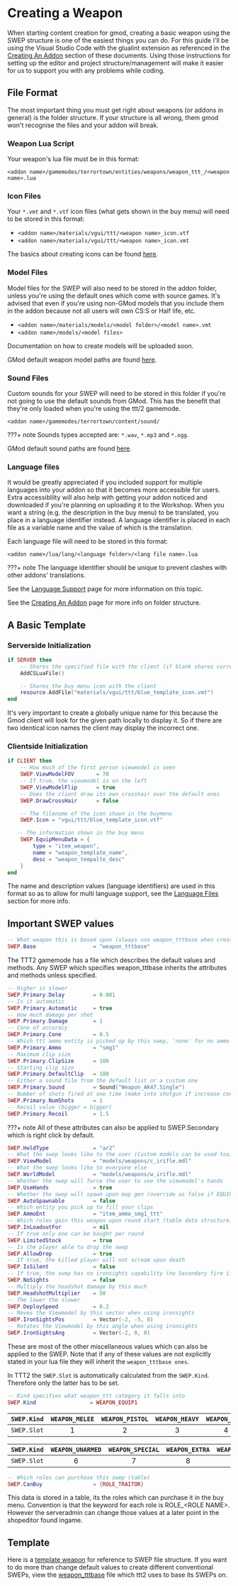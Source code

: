 # Creating a Weapon

When starting content creation for gmod, creating a basic weapon using the SWEP structure is one of the easiest things you can do. For this guide I'll be using the Visual Studio Code with the glualint extension as referenced in the [Creating An Addon](/developers/basics/creating-an-addon.md) section of these documents. Using those instructions for setting up the editor and project structure/management will make it easier for us to support you with any problems while coding.

## File Format

The most important thing you must get right about weapons (or addons in general) is the folder structure. If your structure is all wrong, them gmod won't recognise the files and your addon will break.

### Weapon Lua Script

Your weapon's lua file must be in this format:

`<addon name>/gamemodes/terrortown/entities/weapons/weapon_ttt_/<weapon name>.lua`

### Icon Files

Your `*.vmt` and `*.vtf` icon files (what gets shown in the buy menu) will need to be stored in this format:

* `<addon name>/materials/vgui/ttt/<weapon name>_icon.vtf`
* `<addon name>/materials/vgui/ttt/<weapon name>_icon.vmt`

The basics about creating icons can be found [here](/developers/content-creation/icon-and-design-guideline/).

### Model Files

Model files for the SWEP will also need to be stored in the addon folder, unless you're using the default ones which come with source games. It's advised that even if you're using non-GMod models that you include them in the addon because not all users will own CS:S or Half life, etc.

* `<addon name>/materials/models/<model folder>/<model name>.vmt`
* `<addon name>/models/<model files>`

Documentation on how to create models will be uploaded soon.

GMod default weapon model paths are found [here](https://wiki.facepunch.com/gmod/Common_Weapon_Models).

### Sound Files

Custom sounds for your SWEP will need to be stored in this folder if you're not going to use the default sounds from GMod. This has the benefit that they're only loaded when you're using the ttt/2 gamemode.

`<addon name>/gamemodes/terrortown/content/sound/`

???+ note
    Sounds types accepted are: `*.wav`, `*.mp3` and `*.ogg`.

GMod default sound paths are found [here](https://wiki.facepunch.com/gmod/Common_Sounds).

### Language files

It would be greatly appreciated if you included support for multiple languages into your addon so that it becomes more accessible for users. Extra accessiblilty will also help with getting your addon noticed and downloaded if you're planning on uploading it to the Workshop. When you want a string (e.g. the description in the buy menu) to be translated, you place in a language identifier instead. A language identifier is placed in each file as a variable name and the value of which is the translation.

Each language file will need to be stored in this format:

`<addon name>/lua/lang/<language folder>/<lang file name>.lua`

???+ note
    The language identifier should be unique to prevent clashes with other addons' translations.

See the [Language Support](/developers/content-creation/language-support/) page for more information on this topic.

See the [Creating An Addon](/developers/basics/creating-an-addon.md/#project-structure) page for more info on folder structure.

## A Basic Template

### Serverside Initialization

```lua
if SERVER then
    -- Shares the specified file with the client (if blank shares current file)
    AddCSLuaFile()

    -- Shares the buy menu icon with the client
    resource.AddFile("materials/vgui/ttt/blue_template_icon.vmt")
end
```

It's very important to create a globally unique name for this because the Gmod client will look for the given path locally to display it. So if there are two identical icon names the client may display the incorrect one.

### Clientside Initialization

```lua
if CLIENT then
    -- How much of the first person viewmodel is seen
    SWEP.ViewModelFOV       = 70
    -- If true, the viewmodel is on the left
    SWEP.ViewModelFlip      = true
    -- Does the client draw its own crosshair over the default ones
    SWEP.DrawCrossHair      = false

    -- The filename of the icon shown in the buymenu
    SWEP.Icon = "vgui/ttt/blue_template_icon.vtf"

   -- The information shown in the buy menu
    SWEP.EquipMenuData = {
        type = "item_weapon",
        name = "weapon_template_name",
        desc = "weapon_tempalte_desc"
    }
end
```

The name and description values (language identifiers) are used in this format so as to allow for multi language support, see the [Language Files](#language-files) section for more info.

## Important SWEP values

```lua
-- What weapon this is based upon (always use weapon_tttbase when creating a ttt/2 weapon)
SWEP.Base                  = "weapon_tttbase"
```

The TTT2 gamemode has a file which describes the default values and methods. Any SWEP which specifies weapon_tttbase inherits the attributes and methods unless specified.

```lua
-- Higher is slower
SWEP.Primary.Delay         = 0.001
-- Is it automatic
SWEP.Primary.Automatic     = true
-- How much damage per shot
SWEP.Primary.Damage        = 1
-- Cone of accuracy
SWEP.Primary.Cone          = 0.5
-- Which ttt ammo entity is picked up by this swep, 'none' for no ammo type
SWEP.Primary.Ammo          = "smg1"
-- Maximum clip size
SWEP.Primary.ClipSize      = 100
-- Starting clip size
SWEP.Primary.DefaultClip   = 100
-- Either a sound file from the default list or a custom one
SWEP.Primary.Sound         = Sound("Weapon_AK47.Single")
-- Number of shots fired at one time (make into shotgun if increase conde val)
SWEP.Primary.NumShots      = 1
-- Recoil value (bigger = bigger)
SWEP.Primary.Recoil        = 1.5
```

???+ note
    All of these attributes can also be applied to SWEP.Secondary which is right click by default.

```lua
SWEP.HoldType              = "ar2"
-- What the swep looks like to the user (Custom models can be used too)
SWEP.ViewModel             = "models/weapons/c_irifle.mdl"
-- What the swep looks like to everyone else
SWEP.WorldModel            = "models/weapons/w_irifle.mdl"
-- Whether the swep will force the user to see the viewmodel's hands
SWEP.UseHands              = true
-- Whether the swep will spawn upon map gen (override as false if EQUIP1/2)
SWEP.AutoSpawnable         = false
-- Which entity you pick up to fill your clips
SWEP.AmmoEnt               = "item_ammo_smg1_ttt"
-- Which roles gain this weapon upon round start (table data structure)
SWEP.InLoadoutFor          = nil
-- If true only one can be bought per round
SWEP.LimitedStock          = true
-- Is the player able to drop the swep
SWEP.AllowDrop             = true
-- If true, the killed player will not scream upon death
SWEP.IsSilent              = false
-- If true, the swep has no ironsights capability (no Secondary fire if ironsights?)
SWEP.NoSights              = false
-- Multiply the headshot damage by this much
SWEP.HeadshotMultiplier    = 50
-- The lower the slower
SWEP.DeploySpeed           = 0.2
-- Moves the Viewmodel by this vector when using ironsights
SWEP.IronSightsPos         = Vector(-2, -5, 0)
-- Rotates the Viewmodel by this angle when using ironsights
SWEP.IronSightsAng         = Vector(-2, 0, 0)
```

These are most of the other miscellaneous values which can also be applied to the SWEP. Note that if any of these values are not explicitly stated in your lua file they will inherit the `weapon_tttbase ones`.

In TTT2 the `SWEP.Slot` is automatically calculated from the `SWEP.Kind`. Therefore only the latter has to be set.

```lua
-- Kind specifies what weapon_ttt category it falls into
SWEP.Kind                 = WEAPON_EQUIP1
```

| `SWEP.Kind` | `WEAPON_MELEE` | `WEAPON_PISTOL` | `WEAPON_HEAVY` | `WEAPON_NADE` | `WEAPON_CARRY` |
| :---: | :---: | :---: | :---: | :---: | :---: |
| `SWEP.Slot` | 1 | 2 | 3 | 4 | 5 |

| `SWEP.Kind` | `WEAPON_UNARMED` | `WEAPON_SPECIAL` | `WEAPON_EXTRA` | `WEAPON_CLASS` |
| :---: | :---: | :---: | :---: | :---: |
| `SWEP.Slot` | 6 | 7 | 8 | 9 |

```lua
-- Which roles can purchase this swep (table)
SWEP.CanBuy                = {ROLE_TRAITOR}
```

This data is stored in a table, its the roles which can purchase it in the buy menu. Convention is that the keyword for each role is ROLE_<ROLE NAME\>. However the serveradmin can change those values at a later point in the shopeditor found ingame.

## Template

Here is a [template weapon](https://github.com/cafelargo/TemplateSWEP) for reference to SWEP file structure.
If you want to do more than change default values to create different conventional SWEPs, view the [weapon_tttbase](https://github.com/TTT-2/TTT2/blob/master/gamemodes/terrortown/entities/weapons/weapon_tttbase.lua) file which ttt2 uses to base its SWEPs on.
